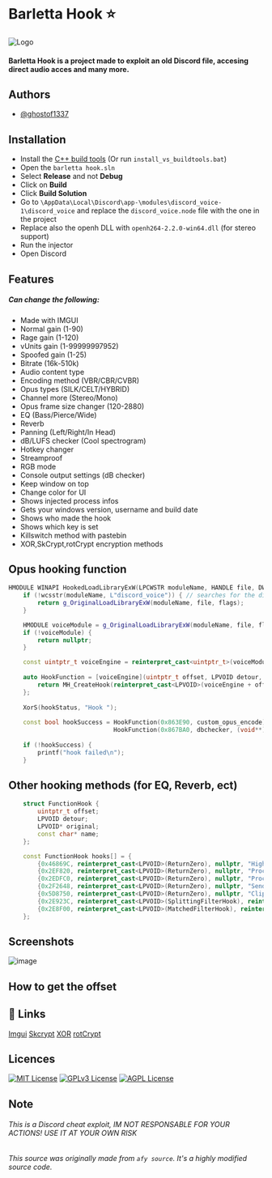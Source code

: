 # Barletta Hook ⭐
![Logo](https://i.postimg.cc/pd86x25W/barlihook4.png)

#### Barletta Hook is a project made to exploit an old Discord file, accesing direct audio acces and many more.




## Authors

- [@ghostof1337](https://www.github.com/ghostof1337projects)




## Installation

* Install the [C++ build tools](https://aka.ms/vs/17/release/vs_buildtools.exe) (Or run ``install_vs_buildtools.bat``)
* Open the ``barletta hook.sln``
* Select __Release__ and not __Debug__
* Click on __Build__
* Click __Build Solution__
* Go to ``\AppData\Local\Discord\app-\modules\discord_voice-1\discord_voice`` and replace the ``discord_voice.node`` file with the one in the project
* Replace also the openh DLL with ``openh264-2.2.0-win64.dll`` (for stereo support)
* Run the injector
* Open Discord

## Features
##### Can change the following:

- Made with IMGUI
- Normal gain (1-90)
- Rage gain (1-120)
- vUnits gain (1-99999997952)
- Spoofed gain (1-25)
- Bitrate (16k-510k)
- Audio content type
- Encoding method (VBR/CBR/CVBR)
- Opus types (SILK/CELT/HYBRID)
- Channel more (Stereo/Mono)
- Opus frame size changer (120-2880)
- EQ (Bass/Pierce/Wide)
- Reverb
- Panning (Left/Right/In Head)
- dB/LUFS checker (Cool spectrogram)
- Hotkey changer
- Streamproof 
- RGB mode
- Console output settings (dB checker)
- Keep window on top
- Change color for UI
- Shows injected process infos
- Gets your windows version, username and build date
- Shows who made the hook
- Shows which key is set
- Killswitch method with pastebin
- XOR,SkCrypt,rotCrypt encryption methods
## Opus hooking function

```C++
HMODULE WINAPI HookedLoadLibraryExW(LPCWSTR moduleName, HANDLE file, DWORD flags) { // loads the dll
    if (!wcsstr(moduleName, L"discord_voice")) { // searches for the discord_voice.node file
        return g_OriginalLoadLibraryExW(moduleName, file, flags);
    }

    HMODULE voiceModule = g_OriginalLoadLibraryExW(moduleName, file, flags);
    if (!voiceModule) {
        return nullptr;
    }

    const uintptr_t voiceEngine = reinterpret_cast<uintptr_t>(voiceModule);
    
    auto HookFunction = [voiceEngine](uintptr_t offset, LPVOID detour, LPVOID* original = nullptr) {
        return MH_CreateHook(reinterpret_cast<LPVOID>(voiceEngine + offset), detour, original) == MH_OK;
    };
    
    XorS(hookStatus, "Hook ");
    
    const bool hookSuccess = HookFunction(0x863E90, custom_opus_encode) &&  // encode opus (gain)
                             HookFunction(0x867BA0, dbchecker, (void**)&opusdecode_orig);  // decode opus (db checker)
    
    if (!hookSuccess) {
        printf("hook failed\n");
    }
```
## Other hooking methods (for EQ, Reverb, ect)

```C++
    struct FunctionHook {
        uintptr_t offset;
        LPVOID detour;
        LPVOID* original;
        const char* name;
    };

    const FunctionHook hooks[] = {
        {0x46869C, reinterpret_cast<LPVOID>(ReturnZero), nullptr, "High Pass Filter"},
        {0x2EF820, reinterpret_cast<LPVOID>(ReturnZero), nullptr, "ProcessStream AudioFrame"},
        {0x2EDFC0, reinterpret_cast<LPVOID>(ReturnZero), nullptr, "ProcessStream StreamConfig"},
        {0x2F2648, reinterpret_cast<LPVOID>(ReturnZero), nullptr, "SendProcessedData"},
        {0x5D8750, reinterpret_cast<LPVOID>(ReturnZero), nullptr, "Clipping Predictor"},
        {0x2E923C, reinterpret_cast<LPVOID>(SplittingFilterHook), reinterpret_cast<LPVOID*>(&g_OriginalSplittingFilter), "Splitting Filter"},
        {0x2E8F00, reinterpret_cast<LPVOID>(MatchedFilterHook), reinterpret_cast<LPVOID*>(&g_OriginalMatchedFilter), "Matched Filter"}
    };
```

## Screenshots
![image](https://i.postimg.cc/4dBmCjCN/ui.png)
## How to get the offset




## 🔗 Links
[Imgui](https://github.com/ocornut/imgui)
[Skcrypt](https://github.com/SkyCryptWebsite/SkyCrypt)
[XOR](https://github.com/JustasMasiulis/xorstr)
[rotCrypt](https://github.com/WAQQASSX/RotCrypt)
[]()

## Licences


[![MIT License](https://img.shields.io/badge/License-MIT-green.svg)](https://choosealicense.com/licenses/mit/)
[![GPLv3 License](https://img.shields.io/badge/License-GPL%20v3-yellow.svg)](https://opensource.org/licenses/)
[![AGPL License](https://img.shields.io/badge/license-AGPL-blue.svg)](http://www.gnu.org/licenses/agpl-3.0)


## Note

###### This is a Discord cheat exploit, IM NOT RESPONSABLE FOR YOUR ACTIONS! USE IT AT YOUR OWN RISK
###### This source was originally made from ``afy source``. It's a highly modified source code.
